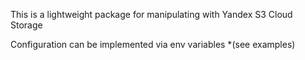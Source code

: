 This is a lightweight package for manipulating with Yandex S3 Cloud Storage


Configuration can be implemented via env variables *(see examples)

